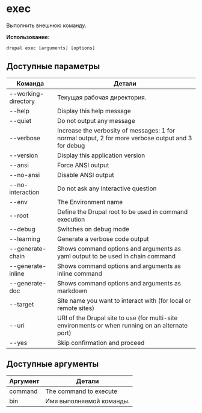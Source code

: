 # exec
Выполнить внешнюю команду.

**Использование:**
```
drupal exec [arguments] [options]
```

## Доступные параметры
Команда | Детали
-------|-------------
--working-directory | Текущая рабочая директория.
--help | Display this help message
--quiet | Do not output any message
--verbose | Increase the verbosity of messages: 1 for normal output, 2 for more verbose output and 3 for debug
--version | Display this application version
--ansi | Force ANSI output
--no-ansi | Disable ANSI output
--no-interaction | Do not ask any interactive question
--env | The Environment name
--root | Define the Drupal root to be used in command execution
--debug | Switches on debug mode
--learning | Generate a verbose code output
--generate-chain | Shows command options and arguments as yaml output to be used in chain command
--generate-inline | Shows command options and arguments as inline command
--generate-doc | Shows command options and arguments as markdown
--target | Site name you want to interact with (for local or remote sites)
--uri | URI of the Drupal site to use (for multi-site environments or when running on an alternate port)
--yes | Skip confirmation and proceed

## Доступные аргументы
Аргумент | Детали
---------|-------------
command | The command to execute
bin | Имя выполняемой команды.
